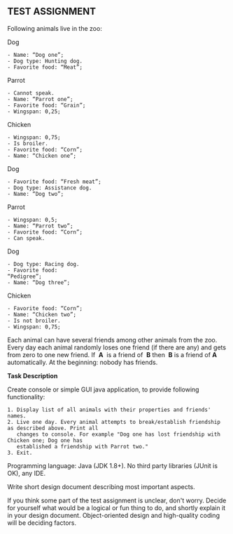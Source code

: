 ## TEST ASSIGNMENT

Following animals live in the zoo:

Dog

    - Name: “Dog one”;
    - Dog type: Hunting dog.
    - Favorite food: “Meat”;
Parrot

    - Cannot speak.
    - Name: “Parrot one”;
    - Favorite food: “Grain”;
    - Wingspan: 0,25;
Chicken

    - Wingspan: 0,75;
    - Is broiler.
    - Favorite food: “Corn”;
    - Name: “Chicken one”;
Dog

    - Favorite food: “Fresh meat”;
    - Dog type: Assistance dog.
    - Name: “Dog two”;
Parrot

    - Wingspan: 0,5;
    - Name: “Parrot two”;
    - Favorite food: “Corn”;
    - Can speak.
Dog

    - Dog type: Racing dog.
    - Favorite food:
    “Pedigree”;
    - Name: “Dog three”;
Chicken

    - Favorite food: “Corn”;
    - Name: “Chicken two”;
    - Is not broiler.
    - Wingspan: 0,75;

Each animal can have several friends among other animals from the zoo. Every day each animal
randomly loses one friend (if there are any) and gets from zero to one new friend. If ​ **A** ​ is a friend of ​ **B**
then ​ **B** ​is a friend of ​ **A** ​automatically. At the beginning: nobody has friends.

**Task Description**

Create console or simple GUI java application, to provide following functionality:

    1. Display list of all animals with their properties and friends' names.
    2. Live one day. Every animal attempts to break/establish friendship as described above. Print all
       changes to console. For example "Dog one has lost friendship with Chicken one; Dog one has
       established a friendship with Parrot two."
    3. Exit.
    
Programming language: Java (JDK 1.8+). No third party libraries (JUnit is OK), any IDE.

Write short design document describing most important aspects.

If you think some part of the test assignment is unclear, don't worry. Decide for yourself what would be
a logical or fun thing to do, and shortly explain it in your design document.
Object-oriented design and high-quality coding will be deciding factors.